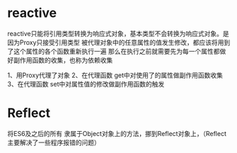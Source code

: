 # reactive

reactive只能将引用类型转换为响应式对象，基本类型不会转换为响应式对象。是因为Proxy只接受引用类型
被代理对象中的任意属性的值发生修改，都应该将用到了这个属性的各个函数重新执行一遍
那么在执行之前就需要先为每一个属性都做好副作用函数的收集，也称为依赖收集

1、用Proxy代理了对象
2、在代理函数 get中对使用了的属性做副作用函数收集
3、在代理函数 set中对属性值的修改做副作用函数的触发

# Reflect
将ES6及之后的所有 隶属于Object对象上的方法，挪到Reflect对象上，（Reflect主要解决了一些程序报错的问题）